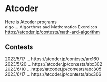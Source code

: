 # Atcoder
Here is Atcoder programs
<br>
algo ... Algorithms and Mathematics Exercises
https://atcoder.jp/contests/math-and-algorithm

<h2>Contests</h2>
2023/5/17 ... https://atcoder.jp/contests/arc160
<br>
2023/5/20 ... https://atcoder.jp/contests/abc302
<br>
2023/6/10 ... https://atcoder.jp/contests/abc305
<br>
2023/6/17 ... https://atcoder.jp/contests/abc306
<br>
